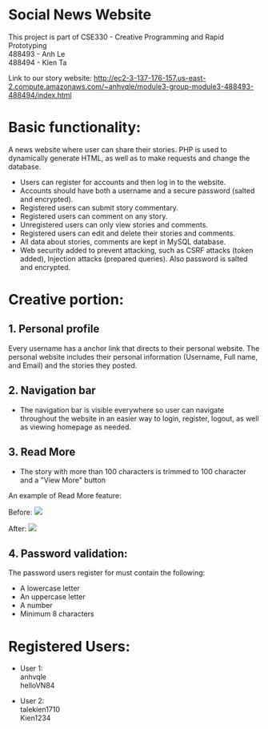 
# Social News Website

This project is part of CSE330 - Creative Programming and Rapid Prototyping  
488493 - Anh Le  
488494 - Kien Ta

Link to our story website: http://ec2-3-137-176-157.us-east-2.compute.amazonaws.com/~anhvqle/module3-group-module3-488493-488494/index.html

# Basic functionality:  

A news website where user can share their stories. PHP is used to dynamically generate HTML, as well as to make requests and change the database.  
- Users can register for accounts and then log in to the website.  
- Accounts should have both a username and a secure password (salted and encrypted).  
- Registered users can submit story commentary.  
- Registered users can comment on any story.  
- Unregistered users can only view stories and comments.  
- Registered users can edit and delete their stories and comments.  
- All data about stories, comments are kept in MySQL database.  
- Web security added to prevent attacking, such as CSRF attacks (token added), Injection attacks (prepared queries). Also password is salted and encrypted.  

# Creative portion:

## 1. Personal profile
Every username has a anchor link that directs to their personal website. The personal website includes their personal information (Username, Full name, and Email) and the stories they posted.

## 2. Navigation bar
- The navigation bar is visible everywhere so user can navigate throughout the website in an easier way to login, register, logout, as well as viewing homepage as needed.

## 3. Read More
- The story with more than 100 characters is trimmed to 100 character and a "View More" button

An example of Read More feature:

Before:
![](images/before.png)

After:
![](images/after.png)

## 4. Password validation:
The password users register for must contain the following:
- A lowercase letter
- An uppercase letter
- A number
- Minimum 8 characters

# Registered Users:
- User 1:  
    anhvqle  
    helloVN84


- User 2:  
    talekien1710  
    Kien1234
